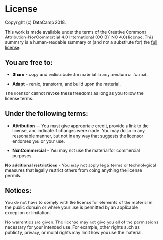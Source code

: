 ---
---
# License

Copyright (c) DataCamp 2018.

This work is made available under the terms of the Creative Commons Attribution-NonCommercial 4.0 International (CC BY-NC 4.0) license.
This summary is a human-readable summary of (and not a substitute for) the [full license](https://creativecommons.org/licenses/by-nc/4.0/legalcode).

## You are free to:

* **Share** - copy and redistribute the material in any medium or format.

* **Adapt** - remix, transform, and build upon the material.

The licensor cannot revoke these freedoms as long as you follow the license terms.

## Under the following terms:

* **Attribution** — You must give appropriate credit, provide a link to the license, and indicate if changes were made. You may do so in any reasonable manner, but not in any way that suggests the licensor endorses you or your use.

* **NonCommercial** - You may not use the material for commercial purposes.

**No additional restrictions** - You may not apply legal terms or technological measures that legally restrict others from doing anything the license permits.

## Notices:

You do not have to comply with the license for elements of the material in the public domain or where your use is permitted by an applicable exception or limitation.

No warranties are given. The license may not give you all of the permissions necessary for your intended use. For example, other rights such as publicity, privacy, or moral rights may limit how you use the material.
